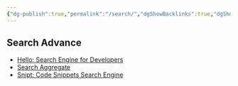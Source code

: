 ```yaml
---
{"dg-publish":true,"permalink":"/search/","dgShowBacklinks":true,"dgShowLocalGraph":true}
---
```



## Search Advance
- [Hello: Search Engine for Developers](https://beta.sayhello.so/?ref=producthunt)
- [Search Aggregate](https://searchaggregate.com/)
- [Snipt: Code Snippets Search Engine](https://www.snipt.dev/)